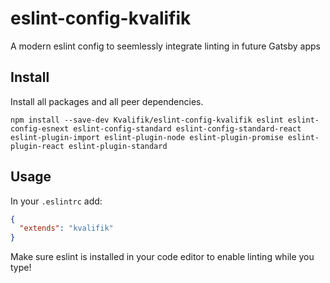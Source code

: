 # eslint-config-kvalifik
A modern eslint config to seemlessly integrate linting in future Gatsby apps

## Install

Install all packages and all peer dependencies.

`npm install --save-dev Kvalifik/eslint-config-kvalifik eslint eslint-config-esnext eslint-config-standard eslint-config-standard-react eslint-plugin-import eslint-plugin-node eslint-plugin-promise eslint-plugin-react eslint-plugin-standard`

## Usage

In your `.eslintrc` add:

```json
{
  "extends": "kvalifik"
}
```

Make sure eslint is installed in your code editor to enable linting while you type!
